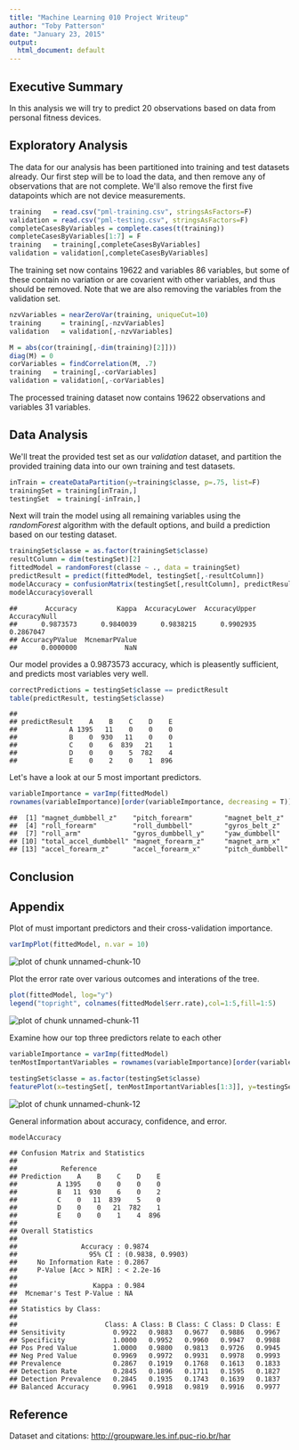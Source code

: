 ```yaml
---
title: "Machine Learning 010 Project Writeup"
author: "Toby Patterson"
date: "January 23, 2015"
output:
  html_document: default
---
```




## Executive Summary

In this analysis we will try to predict 20 observations based on data from personal fitness devices.

## Exploratory Analysis

The data for our analysis has been partitioned into training and test datasets already. Our first step will be to load the data, and then remove any of observations that are not complete.  We'll also remove the first five datapoints which are not device measurements.


```r
training   = read.csv("pml-training.csv", stringsAsFactors=F)
validation = read.csv("pml-testing.csv", stringsAsFactors=F)
completeCasesByVariables = complete.cases(t(training))
completeCasesByVariables[1:7] = F
training   = training[,completeCasesByVariables]
validation = validation[,completeCasesByVariables]
```




The training set now contains 19622 and variables 86 variables, but some of these contain no variation or are covarient with other variables, and thus should be removed. Note that we are also removing the variables from the validation set.


```r
nzvVariables = nearZeroVar(training, uniqueCut=10)
training     = training[,-nzvVariables]
validation   = validation[,-nzvVariables]

M = abs(cor(training[,-dim(training)[2]]))
diag(M) = 0
corVariables = findCorrelation(M, .7)
training   = training[,-corVariables]
validation = validation[,-corVariables]
```



The processed training dataset now contains 19622 observations and variables 31 variables. 

## Data Analysis

We'll treat the provided test set as our _validation_ dataset, and partition the provided training data into our own training and test datasets.


```r
inTrain = createDataPartition(y=training$classe, p=.75, list=F)
trainingSet = training[inTrain,]
testingSet  = training[-inTrain,]
```

Next will train the model using all remaining variables using the _randomForest_ algorithm with the default options, and build a prediction based on our testing dataset.


```r
trainingSet$classe = as.factor(trainingSet$classe)
resultColumn = dim(testingSet)[2]
fittedModel = randomForest(classe ~ ., data = trainingSet)
predictResult = predict(fittedModel, testingSet[,-resultColumn])
modelAccuracy = confusionMatrix(testingSet[,resultColumn], predictResult)
modelAccuracy$overall
```

```
##       Accuracy          Kappa  AccuracyLower  AccuracyUpper   AccuracyNull 
##      0.9873573      0.9840039      0.9838215      0.9902935      0.2867047 
## AccuracyPValue  McnemarPValue 
##      0.0000000            NaN
```

Our model provides a 0.9873573 accuracy, which is pleasently sufficient, and predicts most variables very well.


```r
correctPredictions = testingSet$classe == predictResult
table(predictResult, testingSet$classe)
```

```
##              
## predictResult    A    B    C    D    E
##             A 1395   11    0    0    0
##             B    0  930   11    0    0
##             C    0    6  839   21    1
##             D    0    0    5  782    4
##             E    0    2    0    1  896
```

Let's have a look at our 5 most important predictors.

```r
variableImportance = varImp(fittedModel)
rownames(variableImportance)[order(variableImportance, decreasing = T)][1:15]
```

```
##  [1] "magnet_dumbbell_z"    "pitch_forearm"        "magnet_belt_z"       
##  [4] "roll_forearm"         "roll_dumbbell"        "gyros_belt_z"        
##  [7] "roll_arm"             "gyros_dumbbell_y"     "yaw_dumbbell"        
## [10] "total_accel_dumbbell" "magnet_forearm_z"     "magnet_arm_x"        
## [13] "accel_forearm_z"      "accel_forearm_x"      "pitch_dumbbell"
```
## Conclusion

## Appendix

Plot of must important predictors and their cross-validation importance.

```r
varImpPlot(fittedModel, n.var = 10)
```

<img src="figure/unnamed-chunk-10-1.png" title="plot of chunk unnamed-chunk-10" alt="plot of chunk unnamed-chunk-10" style="display: block; margin: auto;" />

Plot the error rate over various outcomes and interations of the tree.

```r
plot(fittedModel, log="y")
legend("topright", colnames(fittedModel$err.rate),col=1:5,fill=1:5)
```

<img src="figure/unnamed-chunk-11-1.png" title="plot of chunk unnamed-chunk-11" alt="plot of chunk unnamed-chunk-11" style="display: block; margin: auto;" />

Examine how our top three predictors relate to each other

```r
variableImportance = varImp(fittedModel)
tenMostImportantVariables = rownames(variableImportance)[order(variableImportance, decreasing = T)][1:10]

testingSet$classe = as.factor(testingSet$classe)
featurePlot(x=testingSet[, tenMostImportantVariables[1:3]], y=testingSet$classe, plot="pairs")
```

<img src="figure/unnamed-chunk-12-1.png" title="plot of chunk unnamed-chunk-12" alt="plot of chunk unnamed-chunk-12" style="display: block; margin: auto;" />

General information about accuracy, confidence, and error.


```r
modelAccuracy
```

```
## Confusion Matrix and Statistics
## 
##           Reference
## Prediction    A    B    C    D    E
##          A 1395    0    0    0    0
##          B   11  930    6    0    2
##          C    0   11  839    5    0
##          D    0    0   21  782    1
##          E    0    0    1    4  896
## 
## Overall Statistics
##                                           
##                Accuracy : 0.9874          
##                  95% CI : (0.9838, 0.9903)
##     No Information Rate : 0.2867          
##     P-Value [Acc > NIR] : < 2.2e-16       
##                                           
##                   Kappa : 0.984           
##  Mcnemar's Test P-Value : NA              
## 
## Statistics by Class:
## 
##                      Class: A Class: B Class: C Class: D Class: E
## Sensitivity            0.9922   0.9883   0.9677   0.9886   0.9967
## Specificity            1.0000   0.9952   0.9960   0.9947   0.9988
## Pos Pred Value         1.0000   0.9800   0.9813   0.9726   0.9945
## Neg Pred Value         0.9969   0.9972   0.9931   0.9978   0.9993
## Prevalence             0.2867   0.1919   0.1768   0.1613   0.1833
## Detection Rate         0.2845   0.1896   0.1711   0.1595   0.1827
## Detection Prevalence   0.2845   0.1935   0.1743   0.1639   0.1837
## Balanced Accuracy      0.9961   0.9918   0.9819   0.9916   0.9977
```

## Reference

Dataset and citations: http://groupware.les.inf.puc-rio.br/har
